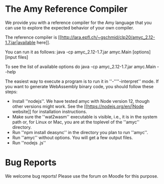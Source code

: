 # The Amy Reference Compiler

We provide you with a reference compiler for the Amy language that you can use to explore the expected behavior of your own compiler.

The reference compiler is [[http://lara.epfl.ch/~gschmid/clp20/amyc_2.12-1.7.jar|available here]].

You can run it as follows:
  java -cp amyc_2.12-1.7.jar amyc.Main [options] [input files]

To see the list of available options do 
  java -cp amyc_2.12-1.7.jar amyc.Main --help

The easiest way to execute a program is to run it in ''-''''-interpret'' mode. If you want to generate WebAssembly binary code, you should follow these steps:
  * Install ''nodejs''. We have tested amyc with Node version 12, though other versions might work. See the [[https://nodejs.org/en/|Node website]] for installation instructions.
  * Make sure the ''wat2wasm'' executable is visible, i.e., it is in the system path or, for Linux or Mac, you are at the toplevel of the ''amyc'' directory.
  * Run ''npm install deasync'' in the directory you plan to run ''amyc''.
  * Run ''amyc'' without options. You will get a few output files.
  * Run ''nodejs <output file>.js''


# Bug Reports

We welcome bug reports! Please use the forum on Moodle for this purpose.
